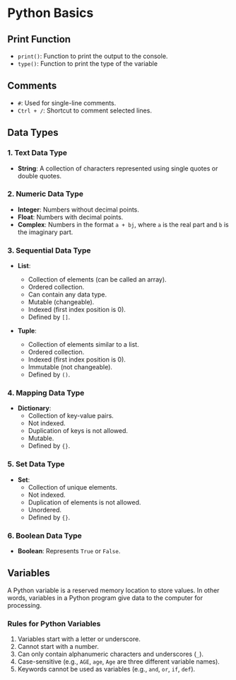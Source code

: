 # Python Basics

## Print Function
- `print()`: Function to print the output to the console.
- `type()`: Function to print the type of the variable

## Comments
- `#`: Used for single-line comments.
- `Ctrl + /`: Shortcut to comment selected lines.

## Data Types

### 1. Text Data Type
- **String**: A collection of characters represented using single quotes or double quotes.

### 2. Numeric Data Type
- **Integer**: Numbers without decimal points.
- **Float**: Numbers with decimal points.
- **Complex**: Numbers in the format `a + bj`, where `a` is the real part and `b` is the imaginary part.

### 3. Sequential Data Type
- **List**:
  - Collection of elements (can be called an array).
  - Ordered collection.
  - Can contain any data type.
  - Mutable (changeable).
  - Indexed (first index position is 0).
  - Defined by `[]`.

- **Tuple**:
  - Collection of elements similar to a list.
  - Ordered collection.
  - Indexed (first index position is 0).
  - Immutable (not changeable).
  - Defined by `()`.

### 4. Mapping Data Type
- **Dictionary**:
  - Collection of key-value pairs.
  - Not indexed.
  - Duplication of keys is not allowed.
  - Mutable.
  - Defined by `{}`.

### 5. Set Data Type
- **Set**:
  - Collection of unique elements.
  - Not indexed.
  - Duplication of elements is not allowed.
  - Unordered.
  - Defined by `{}`.

### 6. Boolean Data Type
- **Boolean**: Represents `True` or `False`.

## Variables
A Python variable is a reserved memory location to store values. In other words, variables in a Python program give data to the computer for processing.

### Rules for Python Variables
1. Variables start with a letter or underscore.
2. Cannot start with a number.
3. Can only contain alphanumeric characters and underscores (`_`).
4. Case-sensitive (e.g., `AGE`, `age`, `Age` are three different variable names).
5. Keywords cannot be used as variables (e.g., `and`, `or`, `if`, `def`).
